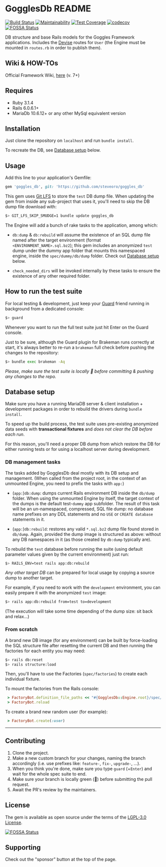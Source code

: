 # GogglesDb README

[![Build Status](https://steveoro.semaphoreci.com/badges/goggles_db/branches/master.svg)](https://steveoro.semaphoreci.com/projects/goggles_db)
[![Maintainability](https://api.codeclimate.com/v1/badges/ba9e005076a6aa97f788/maintainability)](https://codeclimate.com/github/steveoro/goggles_db/maintainability)
[![Test Coverage](https://api.codeclimate.com/v1/badges/ba9e005076a6aa97f788/test_coverage)](https://codeclimate.com/github/steveoro/goggles_db/test_coverage)
[![codecov](https://codecov.io/gh/steveoro/goggles_db/branch/master/graph/badge.svg?token=G4E7NVC4T4)](https://codecov.io/gh/steveoro/goggles_db)
[![FOSSA Status](https://app.fossa.com/api/projects/git%2Bgithub.com%2Fsteveoro%2Fgoggles_db.svg?type=shield)](https://app.fossa.com/projects/git%2Bgithub.com%2Fsteveoro%2Fgoggles_db?ref=badge_shield)


DB structure and base Rails models for the Goggles Framework applications.
Includes the [Devise](https://github.com/heartcombo/devise) routes for `User` (the Engine must be mounted in `routes.rb` in order to publish them).


## Wiki & HOW-TOs

Official Framework Wiki, [here](https://github.com/steveoro/goggles_db/wiki) (v. 7+)


## Requires

- Ruby 3.1.4
- Rails 6.0.6.1+
- MariaDb 10.6.12+ or any other MySql equivalent version



## Installation

Just clone the repository on `localhost` and run `bundle install`.

To recreate the DB, see [Database setup](#database-setup) below.


## Usage

Add this line to your application's Gemfile:

```ruby
gem 'goggles_db', git: 'https://github.com/steveoro/goggles_db'
```

This gem uses [Git LFS](https://git-lfs.github.com/) to store the `test` DB dump file. When updating the gem from inside any sub-project that uses it, you'll need to skip the DB dump file download with:

```bash
$> GIT_LFS_SKIP_SMUDGE=1 bundle update goggles_db
```

The Engine will add a bunch of rake tasks to the application, among which:

- `db:dump` & `db:rebuild` will assume the existence of an SQL dump file named after the target environment (format `<ENVIRONMENT_NAME>.sql.bz2`); this gem includes an anonymized `test` dump under the dummy app folder that mounts this namespaced engine, inside the `spec/dummy/db/dump` folder. Check out [Database setup](#database-setup) below.

- `check_needed_dirs` will be invoked internally by these tasks to ensure the existence of any other required folder.



## How to run the test suite

For local testing & development, just keep your [Guard](https://github.com/guard/guard) friend running in background from a dedicated console:

```bash
$> guard
```

Whenever you want to run the full test suite just hit Enter on the Guard console.

Just to be sure, although the Guard plugin for Brakeman runs correctly at start, it's always better to re-run a `brakeman` full check before pushing the changes to the repository:

```bash
$> bundle exec brakeman -Aq
```

_Please, make sure the test suite is locally :green_heart: before committing & pushing any changes to the repo._



## Database setup

Make sure you have a running MariaDB server & client installation + development packages in order to rebuild the drivers during `bundle install`.

To speed up the build process, the test suite uses pre-existing anonymized data seeds with **transactional fixtures** and _does not clear the DB before each run_.

For this reason, you'll need a proper DB dump from which restore the DB for either running tests or for using a localhost server during development.


### DB management tasks

The tasks added by GogglesDb deal mostly with its DB setup and management. (When called from the project root, in the context of an unmounted Engine, you need to prefix the tasks with `app:`)

- (`app:`)`db:dump`: dumps current Rails environment DB inside the `db/dump` folder. When using the unmounted Engine by itself, the target context of the dumps is the default test-`dummy` app subfolder. The result of this task will be an un-namespaced, compressed, SQL file dump: no database name prefixes on any DDL statements and no `USE` or `CREATE database` statements in it.

- (`app:`)`db:rebuild`: restores any valid `*.sql.bz2` dump file found stored in `db/dump`. Again, provided the dump image is structured as above: without any DB namespaces in it (as those created by `db:dump` typically are).

To rebuild the `test` database before running the suite (using default parameter values given by the current environment) just run:

```bash
$> RAILS_ENV=test rails app:db:rebuild
```


_Any other target DB_ can be prepared for local usage by copying a source dump to another target.

For example, if you need to work with the `development` environment, you can easily prepare it with the anonymized `test` image:

```bash
$> rails app:db:rebuild from=test to=development
```

(The execution will take some time depending of the dump size: sit back and relax...)


### From scratch

A brand new DB image (for any environment) can be built by force-loading the SQL structure file after resetting the current DB and then running the factories for each entity you may need:

```bash
$> rails db:reset
$> rails structure:load
```

Then, you'll have to use the Factories (`spec/factories`) to create each individual fixture.

To mount the factories from the Rails console:

```ruby
 > FactoryBot.definition_file_paths << "#{GogglesDb::Engine.root}/spec/factories"
 > FactoryBot.reload
```

To create a brand new random user (for example):

```ruby
 > FactoryBot.create(:user)
```


* * *


## Contributing
1. Clone the project.
2. Make a new custom branch for your changes, naming the branch accordingly (i.e. use prefixes like: `feature-`, `fix-`, `upgrade-`, ...).
3. When you think you're done, make sure you type `guard` (+`Enter`) and wait for the whole spec suite to end.
4. Make sure your branch is locally green (:green_heart:) before submitting the pull request.
5. Await the PR's review by the maintainers.


## License
The gem is available as open source under the terms of the [LGPL-3.0 License](https://opensource.org/licenses/LGPL-3.0).

[![FOSSA Status](https://app.fossa.com/api/projects/git%2Bgithub.com%2Fsteveoro%2Fgoggles_db.svg?type=large)](https://app.fossa.com/projects/git%2Bgithub.com%2Fsteveoro%2Fgoggles_db?ref=badge_large)



## Supporting

Check out the "sponsor" button at the top of the page.
